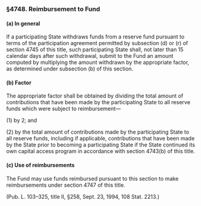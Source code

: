 ### §4748. Reimbursement to Fund ###

#### (a) In general ####

If a participating State withdraws funds from a reserve fund pursuant to terms of the participation agreement permitted by subsection (d) or (r) of section 4745 of this title, such participating State shall, not later than 15 calendar days after such withdrawal, submit to the Fund an amount computed by multiplying the amount withdrawn by the appropriate factor, as determined under subsection (b) of this section.

#### (b) Factor ####

The appropriate factor shall be obtained by dividing the total amount of contributions that have been made by the participating State to all reserve funds which were subject to reimbursement—

(1) by 2; and

(2) by the total amount of contributions made by the participating State to all reserve funds, including if applicable, contributions that have been made by the State prior to becoming a participating State if the State continued its own capital access program in accordance with section 4743(b) of this title.

#### (c) Use of reimbursements ####

The Fund may use funds reimbursed pursuant to this section to make reimbursements under section 4747 of this title.

(Pub. L. 103–325, title II, §258, Sept. 23, 1994, 108 Stat. 2213.)